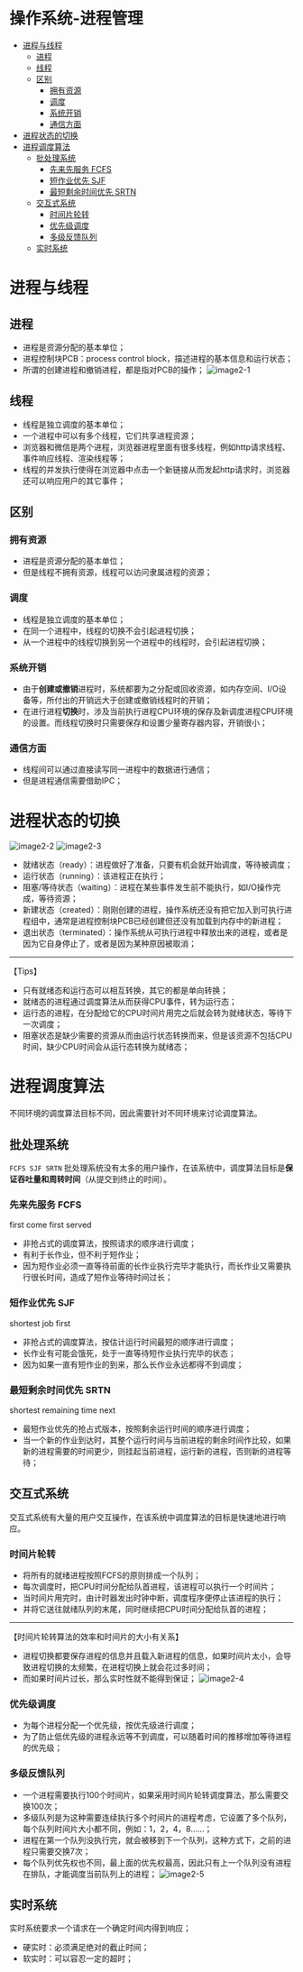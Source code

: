 # 操作系统-进程管理      
* [进程与线程](#进程与线程)    
  * [进程](#进程)    
  * [线程](#线程)    
  * [区别](#区别)    
    * [拥有资源](#拥有资源)    
    * [调度](#调度)    
    * [系统开销](#系统开销)    
    * [通信方面](#通信方面)    
* [进程状态的切换](#进程状态的切换)    
* [进程调度算法](#进程调度算法)    
  * [批处理系统](#批处理系统)    
    * [先来先服务 FCFS](#先来先服务-FCFS)    
    * [短作业优先 SJF](#短作业优先-SJF)    
    * [最短剩余时间优先 SRTN](#最短剩余时间优先-SRTN)    
  * [交互式系统](#交互式系统)    
    * [时间片轮转](#时间片轮转)    
    * [优先级调度](#优先级调度)    
    * [多级反馈队列](#多级反馈队列)    
  * [实时系统](#实时系统)    


# 进程与线程
## 进程
* 进程是资源分配的基本单位；
* 进程控制块PCB：process control block，描述进程的基本信息和运行状态；
* 所谓的创建进程和撤销进程，都是指对PCB的操作；
![image2-1](media/15935050676890/image2-1.png)


## 线程
* 线程是独立调度的基本单位；
* 一个进程中可以有多个线程，它们共享进程资源；
* 浏览器和微信是两个进程，浏览器进程里面有很多线程，例如http请求线程、事件响应线程、渲染线程等；
* 线程的并发执行使得在浏览器中点击一个新链接从而发起http请求时，浏览器还可以响应用户的其它事件；

## 区别
### 拥有资源
* 进程是资源分配的基本单位；
* 但是线程不拥有资源，线程可以访问隶属进程的资源；

### 调度
* 线程是独立调度的基本单位；
* 在同一个进程中，线程的切换不会引起进程切换；
* 从一个进程中的线程切换到另一个进程中的线程时，会引起进程切换；

### 系统开销
* 由于**创建或撤销**进程时，系统都要为之分配或回收资源，如内存空间、I/O设备等，所付出的开销远大于创建或撤销线程时的开销；
* 在进行进程**切换**时，涉及当前执行进程CPU环境的保存及新调度进程CPU环境的设置。而线程切换时只需要保存和设置少量寄存器内容，开销很小；

### 通信方面
* 线程间可以通过直接读写同一进程中的数据进行通信；
* 但是进程通信需要借助IPC；

# 进程状态的切换
![image2-2](media/15935050676890/image2-2.jpg)
![image2-3](media/15935050676890/image2-3.png)

* 就绪状态（ready）：进程做好了准备，只要有机会就开始调度，等待被调度；
* 运行状态（running）：该进程正在执行；
* 阻塞/等待状态（waiting）：进程在某些事件发生前不能执行，如I/O操作完成，等待资源；
* 新建状态（created）：刚刚创建的进程，操作系统还没有把它加入到可执行进程组中，通常是进程控制块PCB已经创建但还没有加载到内存中的新进程；
* 退出状态（terminated）：操作系统从可执行进程中释放出来的进程，或者是因为它自身停止了，或者是因为某种原因被取消；
---
【Tips】
* 只有就绪态和运行态可以相互转换，其它的都是单向转换；
* 就绪态的进程通过调度算法从而获得CPU事件，转为运行态；
* 运行态的进程，在分配给它的CPU时间片用完之后就会转为就绪状态，等待下一次调度；
* 阻塞状态是缺少需要的资源从而由运行状态转换而来，但是该资源不包括CPU时间，缺少CPU时间会从运行态转换为就绪态；

# 进程调度算法
不同环境的调度算法目标不同，因此需要针对不同环境来讨论调度算法。
## 批处理系统
`FCFS SJF SRTN`
批处理系统没有太多的用户操作，在该系统中，调度算法目标是**保证吞吐量和周转时间**（从提交到终止的时间）。

### 先来先服务 FCFS
first come first served
* 非抢占式的调度算法，按照请求的顺序进行调度；
* 有利于长作业，但不利于短作业；
* 因为短作业必须一直等待前面的长作业执行完毕才能执行，而长作业又需要执行很长时间，造成了短作业等待时间过长；

### 短作业优先 SJF
shortest job first
* 非抢占式的调度算法，按估计运行时间最短的顺序进行调度；
* 长作业有可能会饿死，处于一直等待短作业执行完毕的状态；
* 因为如果一直有短作业的到来，那么长作业永远都得不到调度；

### 最短剩余时间优先 SRTN
shortest remaining time next
* 最短作业优先的抢占式版本，按照剩余运行时间的顺序进行调度；
* 当一个新的作业到达时，其整个运行时间与当前进程的剩余时间作比较，如果新的进程需要的时间更少，则挂起当前进程，运行新的进程，否则新的进程等待；

## 交互式系统
交互式系统有大量的用户交互操作，在该系统中调度算法的目标是快速地进行响应。

### 时间片轮转
* 将所有的就绪进程按照FCFS的原则排成一个队列；
* 每次调度时，把CPU时间分配给队首进程，该进程可以执行一个时间片；
* 当时间片用完时，由计时器发出时钟中断，调度程序便停止该进程的执行；
* 并将它送往就绪队列的末尾，同时继续把CPU时间分配给队首的进程；
---
【时间片轮转算法的效率和时间片的大小有关系】
* 进程切换都要保存进程的信息并且载入新进程的信息，如果时间片太小，会导致进程切换的太频繁，在进程切换上就会花过多时间；
* 而如果时间片过长，那么实时性就不能得到保证；
![image2-4](media/15935050676890/image2-4.png)

### 优先级调度
* 为每个进程分配一个优先级，按优先级进行调度；
* 为了防止低优先级的进程永远等不到调度，可以随着时间的推移增加等待进程的优先级；

### 多级反馈队列
* 一个进程需要执行100个时间片，如果采用时间片轮转调度算法，那么需要交换100次；
* 多级队列是为这种需要连续执行多个时间片的进程考虑，它设置了多个队列，每个队列时间片大小都不同，例如：1，2，4，8……；
* 进程在第一个队列没执行完，就会被移到下一个队列，这种方式下，之前的进程只需要交换7次；
* 每个队列优先权也不同，最上面的优先权最高，因此只有上一个队列没有进程在排队，才能调度当前队列上的进程；
![image2-5](media/15935050676890/image2-5.png)

## 实时系统
实时系统要求一个请求在一个确定时间内得到响应；
* 硬实时：必须满足绝对的截止时间；
* 软实时：可以容忍一定的超时；
